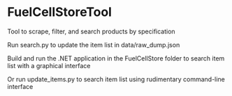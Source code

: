 # FuelCellStoreTool
 Tool to scrape, filter, and search products by specification

 Run search.py to update the item list in data/raw_dump.json

 Build and run the .NET application in the FuelCellStore folder to search item list with a graphical interface
 
 Or run update_items.py to search item list using rudimentary command-line interface
